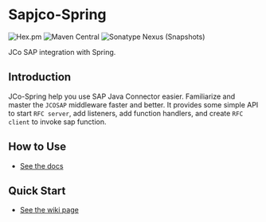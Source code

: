 # Sapjco-Spring


![Hex.pm](https://img.shields.io/hexpm/l/plug.svg?color=green)
![Maven Central](https://img.shields.io/maven-central/v/cn.yanzx-dev.gitlab/jco-spring.svg)
![Sonatype Nexus (Snapshots)](https://img.shields.io/nexus/snapshots/https/oss.sonatype.org/cn.yanzx-dev.gitlab/jco-spring.svg)

JCo SAP integration with Spring.

## Introduction
JCo-Spring help you use SAP Java Connector easier. Familiarize and master the `JCOSAP` middleware faster and better. It provides some simple API to start `RFC server`, 
add listeners, add function handlers, and create `RFC client` to invoke sap function.


## How to Use
* [See the docs](https://gitlab.yanzx-dev.cn/VirtualCry/jco-spring/wikis/How-to-Use "See the docs") 
      
      
## Quick Start
* [See the wiki page](https://gitlab.yanzx-dev.cn/VirtualCry/jco-spring/wikis/Quick-Start "See the wiki page") 

